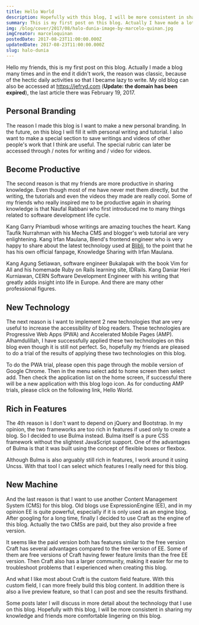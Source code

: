 ```yaml
---
title: Hello World
description: Hopefully with this blog, I will be more consistent in sharing my knowledge and friends more comfortable lingering on this blog.
summary: This is my first post on this blog. Actually I have made a lot of blogs and in the end they don't take care, the reason is classic, because the daily busyness is getting more crowded so I am lazy to write.
img: /blog/cover/2017/08/halo-dunia-image-by-marcelo-quinan.jpg
imgCreator: marceloquinan
postedDate: 2017-08-23T11:00:00.000Z
updatedDate: 2017-08-23T11:00:00.000Z
slug: halo-dunia
---
```


Hello my friends, this is my first post on this blog. Actually I made a blog many times and in the end it didn't work, the reason was classic, because of the hectic daily activities so that I became lazy to write. My old blog can also be accessed at https://jefryd.com (**Update: the domain has been expired**), the last article there was February 19, 2017.

## Personal Branding
The reason I made this blog is I want to make a new personal branding. In the future, on this blog I will fill it with personal writing and tutorial. I also want to make a special section to save writings and videos of other people's work that I think are useful. The special rubric can later be accessed through / notes for writing and / video for videos.

## Become Productive
The second reason is that my friends are more productive in sharing knowledge. Even though most of me have never met them directly, but the writing, the tutorials and even the videos they made are really cool. Some of my friends who really inspired me to be productive again in sharing knowledge is that Naufal Rabbani who first introduced me to many things related to software development life cycle.

Kang Garry Priambudi whose writings are amazing touches the heart. Kang Taufik Nurrahman with his Mecha CMS and blogger's web tutorial are very enlightening. Kang Irfan Maulana, Blend's frontend engineer who is very happy to share about the latest technology used at [Blibli](https://www.blibli.com), to the point that he has his own official fanpage, Knowledge Sharing with Irfan Maulana.

Kang Agung Setiawan, software engineer Bukalapak with the book Vim for All and his homemade Ruby on Rails learning site, IDRails. Kang Daniar Heri Kurniawan, CERN Software Development Engineer with his writing that greatly adds insight into life in Europe. And there are many other professional figures.

## New Technology
The next reason is I want to implement 2 new technologies that are very useful to increase the accessibility of blog readers. These technologies are Progressive Web Apps (PWA) and Accelerated Mobile Pages (AMP). Alhamdulillah, I have successfully applied these two technologies on this blog even though it is still not perfect. So, hopefully my friends are pleased to do a trial of the results of applying these two technologies on this blog.

To do the PWA trial, please open this page through the mobile version of Google Chrome. Then in the menu select add to home screen then select add. Then check the application list on the home screen, if successful there will be a new application with this blog logo icon. As for conducting AMP trials, please click on the following link, Hello World.

<app-img src="/blog/content/2017/08/add-to-home-screen-image-by-jefrydco.jpg" alt="Add to home screen"></app-img>

## Rich in Features
The 4th reason is I don't want to depend on jQuery and Bootstrap. In my opinion, the two frameworks are too rich in features if used only to create a blog. So I decided to use Bulma instead. Bulma itself is a pure CSS framework without the slightest JavaScript support. One of the advantages of Bulma is that it was built using the concept of flexible boxes or flexbox.

Although Bulma is also arguably still rich in features, I work around it using Uncss. With that tool I can select which features I really need for this blog.

## New Machine
And the last reason is that I want to use another Content Management System (CMS) for this blog. Old blogs use ExpressionEngine (EE), and in my opinion EE is quite powerful, especially if it is only used as an engine blog. After googling for a long time, finally I decided to use Craft as the engine of this blog. Actually the two CMSs are paid, but they also provide a free version.

It seems like the paid version both has features similar to the free version Craft has several advantages compared to the free version of EE. Some of them are free versions of Craft having fewer feature limits than the free EE version. Then Craft also has a larger community, making it easier for me to troubleshoot problems that I experienced when creating this blog.

And what I like most about Craft is the custom field feature. With this custom field, I can more freely build this blog content. In addition there is also a live preview feature, so that I can post and see the results firsthand.

<app-img src="/blog/content/2017/08/live-preview-image-by-jefrydco.jpg" alt="Live preview"></app-img>

Some posts later I will discuss in more detail about the technology that I use on this blog. Hopefully with this blog, I will be more consistent in sharing my knowledge and friends more comfortable lingering on this blog.
